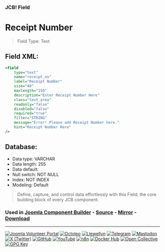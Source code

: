 ### JCB! Field
# Receipt Number

> Field Type: Text

## Field XML:
```xml
<field
	type="text"
	name="receipt_no"
	label="Receipt Number"
	size="40"
	maxlength="150"
	description="Enter Receipt Number Here"
	class="text_area"
	readonly="false"
	disabled="false"
	required="true"
	filter="STRING"
	message="Error! Please add Receipt Number here."
	hint="Receipt Number Here"
/>
```

## Database:
- Data type: VARCHAR
- Data length: 255
- Data default: 
- Null switch: NOT NULL
- Index: NOT INDEX
- Modeling: Default

> Define, capture, and control data effortlessly with this Field; the core building block of every JCB component.

### Used in [Joomla Component Builder](https://www.joomlacomponentbuilder.com) - [Source](https://git.vdm.dev/joomla/Component-Builder) - [Mirror](https://github.com/vdm-io/Joomla-Component-Builder) - [Download](https://git.vdm.dev/joomla/pkg-component-builder/releases)

---
[![Joomla Volunteer Portal](https://img.shields.io/badge/-Joomla-gold?logo=joomla)](https://volunteers.joomla.org/joomlers/1396-llewellyn-van-der-merwe "Join Llewellyn on the Joomla Volunteer Portal: Shaping the Future Together!") [![Octoleo](https://img.shields.io/badge/-Octoleo-black?logo=linux)](https://git.vdm.dev/octoleo "--quiet") [![Llewellyn](https://img.shields.io/badge/-Llewellyn-ffffff?logo=gitea)](https://git.vdm.dev/Llewellyn "Collaborate and Innovate with Llewellyn on Git: Building a Better Code Future!") [![Telegram](https://img.shields.io/badge/-Telegram-blue?logo=telegram)](https://t.me/Joomla_component_builder "Join Llewellyn and the Community on Telegram: Building Joomla Components Together!") [![Mastodon](https://img.shields.io/badge/-Mastodon-9e9eec?logo=mastodon)](https://joomla.social/@llewellyn "Connect and Engage with Llewellyn on Joomla Social: Empowering Communities, One Post at a Time!") [![X (Twitter)](https://img.shields.io/badge/-X-black?logo=x)](https://x.com/llewellynvdm "Join the Conversation with Llewellyn on X: Where Ideas Take Flight!") [![GitHub](https://img.shields.io/badge/-GitHub-181717?logo=github)](https://github.com/Llewellynvdm "Build, Innovate, and Thrive with Llewellyn on GitHub: Turning Ideas into Impact!") [![YouTube](https://img.shields.io/badge/-YouTube-ff0000?logo=youtube)](https://www.youtube.com/@OctoYou "Explore, Learn, and Create with Llewellyn on YouTube: Your Gateway to Inspiration!") [![n8n](https://img.shields.io/badge/-n8n-black?logo=n8n)](https://n8n.io/creators/octoleo "Effortless Automation and Impactful Workflows with Llewellyn on n8n!") [![Docker Hub](https://img.shields.io/badge/-Docker-grey?logo=docker)](https://hub.docker.com/u/llewellyn "Llewellyn on Docker: Containerize Your Creativity!") [![Open Collective](https://img.shields.io/badge/-Donate-green?logo=opencollective)](https://opencollective.com/joomla-component-builder "Donate towards JCB: Help Llewellyn financially so he can continue developing this great tool!") [![GPG Key](https://img.shields.io/badge/-GPG-blue?logo=gnupg)](https://git.vdm.dev/Llewellyn/gpg "Unlock Trust and Security with Llewellyn's GPG Key: Your Gateway to Verified Connections!")